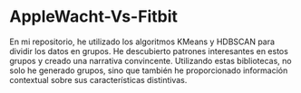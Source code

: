 # AppleWacht-Vs-Fitbit
En mi repositorio, he utilizado los algoritmos KMeans y HDBSCAN para dividir los datos en grupos. He descubierto patrones interesantes en estos grupos y creado una narrativa convincente. Utilizando estas bibliotecas, no solo he generado grupos, sino que también he proporcionado información contextual sobre sus características distintivas.

